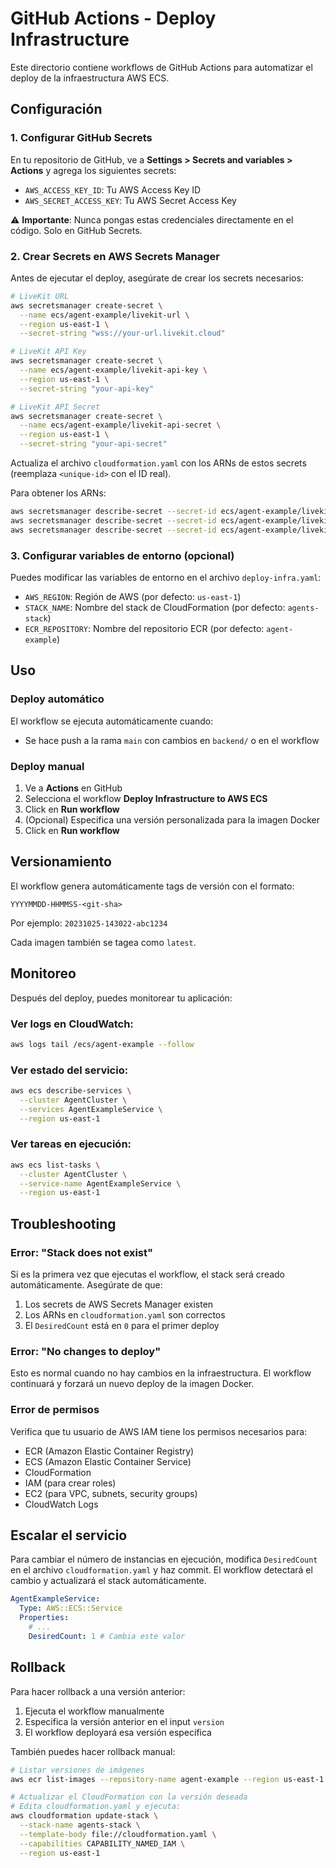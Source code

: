 # GitHub Actions - Deploy Infrastructure

Este directorio contiene workflows de GitHub Actions para automatizar el deploy de la infraestructura AWS ECS.

## Configuración

### 1. Configurar GitHub Secrets

En tu repositorio de GitHub, ve a **Settings > Secrets and variables > Actions** y agrega los siguientes secrets:

- `AWS_ACCESS_KEY_ID`: Tu AWS Access Key ID
- `AWS_SECRET_ACCESS_KEY`: Tu AWS Secret Access Key

⚠️ **Importante**: Nunca pongas estas credenciales directamente en el código. Solo en GitHub Secrets.

### 2. Crear Secrets en AWS Secrets Manager

Antes de ejecutar el deploy, asegúrate de crear los secrets necesarios:

```bash
# LiveKit URL
aws secretsmanager create-secret \
  --name ecs/agent-example/livekit-url \
  --region us-east-1 \
  --secret-string "wss://your-url.livekit.cloud"

# LiveKit API Key
aws secretsmanager create-secret \
  --name ecs/agent-example/livekit-api-key \
  --region us-east-1 \
  --secret-string "your-api-key"

# LiveKit API Secret
aws secretsmanager create-secret \
  --name ecs/agent-example/livekit-api-secret \
  --region us-east-1 \
  --secret-string "your-api-secret"
```

Actualiza el archivo `cloudformation.yaml` con los ARNs de estos secrets (reemplaza `<unique-id>` con el ID real).

Para obtener los ARNs:

```bash
aws secretsmanager describe-secret --secret-id ecs/agent-example/livekit-url
aws secretsmanager describe-secret --secret-id ecs/agent-example/livekit-api-key
aws secretsmanager describe-secret --secret-id ecs/agent-example/livekit-api-secret
```

### 3. Configurar variables de entorno (opcional)

Puedes modificar las variables de entorno en el archivo `deploy-infra.yaml`:

- `AWS_REGION`: Región de AWS (por defecto: `us-east-1`)
- `STACK_NAME`: Nombre del stack de CloudFormation (por defecto: `agents-stack`)
- `ECR_REPOSITORY`: Nombre del repositorio ECR (por defecto: `agent-example`)

## Uso

### Deploy automático

El workflow se ejecuta automáticamente cuando:

- Se hace push a la rama `main` con cambios en `backend/` o en el workflow

### Deploy manual

1. Ve a **Actions** en GitHub
2. Selecciona el workflow **Deploy Infrastructure to AWS ECS**
3. Click en **Run workflow**
4. (Opcional) Especifica una versión personalizada para la imagen Docker
5. Click en **Run workflow**

## Versionamiento

El workflow genera automáticamente tags de versión con el formato:

```
YYYYMMDD-HHMMSS-<git-sha>
```

Por ejemplo: `20231025-143022-abc1234`

Cada imagen también se tagea como `latest`.

## Monitoreo

Después del deploy, puedes monitorear tu aplicación:

### Ver logs en CloudWatch:

```bash
aws logs tail /ecs/agent-example --follow
```

### Ver estado del servicio:

```bash
aws ecs describe-services \
  --cluster AgentCluster \
  --services AgentExampleService \
  --region us-east-1
```

### Ver tareas en ejecución:

```bash
aws ecs list-tasks \
  --cluster AgentCluster \
  --service-name AgentExampleService \
  --region us-east-1
```

## Troubleshooting

### Error: "Stack does not exist"

Si es la primera vez que ejecutas el workflow, el stack será creado automáticamente. Asegúrate de que:

1. Los secrets de AWS Secrets Manager existen
2. Los ARNs en `cloudformation.yaml` son correctos
3. El `DesiredCount` está en `0` para el primer deploy

### Error: "No changes to deploy"

Esto es normal cuando no hay cambios en la infraestructura. El workflow continuará y forzará un nuevo deploy de la imagen Docker.

### Error de permisos

Verifica que tu usuario de AWS IAM tiene los permisos necesarios para:

- ECR (Amazon Elastic Container Registry)
- ECS (Amazon Elastic Container Service)
- CloudFormation
- IAM (para crear roles)
- EC2 (para VPC, subnets, security groups)
- CloudWatch Logs

## Escalar el servicio

Para cambiar el número de instancias en ejecución, modifica `DesiredCount` en el archivo `cloudformation.yaml` y haz commit. El workflow detectará el cambio y actualizará el stack automáticamente.

```yaml
AgentExampleService:
  Type: AWS::ECS::Service
  Properties:
    # ...
    DesiredCount: 1 # Cambia este valor
```

## Rollback

Para hacer rollback a una versión anterior:

1. Ejecuta el workflow manualmente
2. Especifica la versión anterior en el input `version`
3. El workflow deployará esa versión específica

También puedes hacer rollback manual:

```bash
# Listar versiones de imágenes
aws ecr list-images --repository-name agent-example --region us-east-1

# Actualizar el CloudFormation con la versión deseada
# Edita cloudformation.yaml y ejecuta:
aws cloudformation update-stack \
  --stack-name agents-stack \
  --template-body file://cloudformation.yaml \
  --capabilities CAPABILITY_NAMED_IAM \
  --region us-east-1
```
